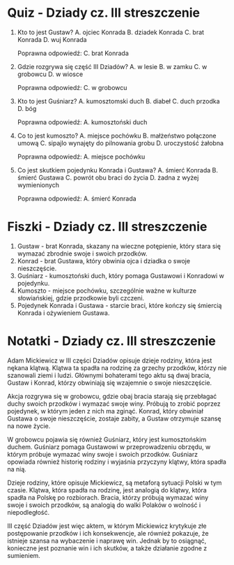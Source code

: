  # Quiz - Dziady cz. III streszczenie

1. Kto to jest Gustaw?
   A. ojciec Konrada
   B. dziadek Konrada
   C. brat Konrada
   D. wuj Konrada

   Poprawna odpowiedź: C. brat Konrada

2. Gdzie rozgrywa się część III Dziadów?
   A. w lesie
   B. w zamku
   C. w grobowcu
   D. w wiosce

   Poprawna odpowiedź: C. w grobowcu

3. Kto to jest Guśniarz?
   A. kumosztomski duch
   B. diabeł
   C. duch przodka
   D. bóg

   Poprawna odpowiedź: A. kumosztoński duch

4. Co to jest kumoszto?
   A. miejsce pochówku
   B. małżeństwo połączone umową
   C. sipajlo wynajęty do pilnowania grobu
   D. uroczystość żałobna

   Poprawna odpowiedź: A. miejsce pochówku

5. Co jest skutkiem pojedynku Konrada i Gustawa?
   A. śmierć Konrada
   B. śmierć Gustawa
   C. powrót obu braci do życia
   D. żadna z wyżej wymienionych

   Poprawna odpowiedź: A. śmierć Konrada

# Fiszki - Dziady cz. III streszczenie

1. Gustaw - brat Konrada, skazany na wieczne potępienie, który stara się wymazać zbrodnie swoje i swoich przodków.
2. Konrad - brat Gustawa, który obwinia ojca i dziadka o swoje nieszczęście.
3. Guśniarz - kumosztoński duch, który pomaga Gustawowi i Konradowi w pojedynku.
4. Kumoszto - miejsce pochówku, szczególnie ważne w kulturze słowiańskiej, gdzie przodkowie byli czczeni.
5. Pojedynek Konrada i Gustawa - starcie braci, które kończy się śmiercią Konrada i ożywieniem Gustawa.

# Notatki - Dziady cz. III streszczenie

Adam Mickiewicz w III części Dziadów opisuje dzieje rodziny, która jest nękana klątwą. Klątwa ta spadła na rodzinę za grzechy przodków, którzy nie szanowali ziemi i ludzi. Głównymi bohaterami tego aktu są dwaj bracia, Gustaw i Konrad, którzy obwiniają się wzajemnie o swoje nieszczęście.

Akcja rozgrywa się w grobowcu, gdzie obaj bracia starają się przebłagać duchy swoich przodków i wymazać swoje winy. Próbują to zrobić poprzez pojedynek, w którym jeden z nich ma zginąć. Konrad, który obwiniał Gustawa o swoje nieszczęście, zostaje zabity, a Gustaw otrzymuje szansę na nowe życie.

W grobowcu pojawia się również Guśniarz, który jest kumosztońskim duchem. Guśniarz pomaga Gustawowi w przeprowadzeniu obrzędu, w którym próbuje wymazać winy swoje i swoich przodków. Guśniarz opowiada również historię rodziny i wyjaśnia przyczyny klątwy, która spadła na nią.

Dzieje rodziny, które opisuje Mickiewicz, są metaforą sytuacji Polski w tym czasie. Klątwa, która spadła na rodzinę, jest analogią do klątwy, która spadła na Polskę po rozbiorach. Bracia, którzy próbują wymazać winy swoje i swoich przodków, są analogią do walki Polaków o wolność i niepodległość.

III część Dziadów jest więc aktem, w którym Mickiewicz krytykuje złe postępowanie przodków i ich konsekwencje, ale również pokazuje, że istnieje szansa na wybaczenie i naprawę win. Jednak by to osiągnąć, konieczne jest poznanie win i ich skutków, a także działanie zgodne z sumieniem.